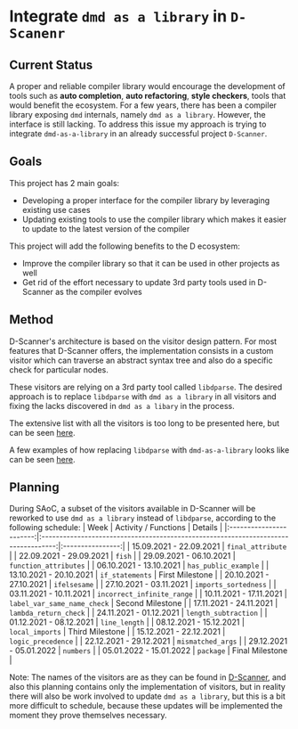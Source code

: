 # Integrate `dmd as a library` in `D-Scanenr`

## Current Status
A proper and reliable compiler library would encourage the development of tools such as
**auto completion**, **auto refactoring**, **style checkers**, tools that would benefit
the ecosystem. For a few years, there has been a compiler library exposing `dmd`
internals, namely `dmd as a library`. However, the interface is still lacking.
To address this issue my approach is trying to integrate `dmd-as-a-library` in an
already successful project `D-Scanner`.

## Goals
This project has 2 main goals:
- Developing a proper interface for the compiler library by leveraging
existing use cases
- Updating existing tools to use the compiler library which makes it easier to
update to the latest version of the compiler

This project will add the following benefits to the D ecosystem:
- Improve the compiler library so that it can be used in other projects as well
- Get rid of the effort necessary to update 3rd party tools used in D-Scanner
as the compiler evolves

## Method
D-Scanner's architecture is based on the visitor design pattern. For most features
that D-Scanner offers, the implementation consists in a custom visitor which can
traverse an abstract syntax tree and also do a specific check for particular nodes.

These visitors are relying on a 3rd party tool called `libdparse`.
The desired approach is to replace `libdparse` with `dmd as a library` in all visitors
and fixing the lacks discovered in `dmd as a libary` in the process.

The extensive list with all the visitors is too long to be presented here, but can be
seen [here](https://github.com/dlang-community/D-Scanner).

A few examples of how replacing `libdparse` with `dmd-as-a-library` looks like can
be seen [here](https://github.com/Dlang-UPB/D-scanner).

## Planning

During SAoC, a subset of the visitors available in D-Scanner will be reworked to
use `dmd as a library` instead of `libdparse`, according to the following schedule:
|          Week           |                                 Activity / Functions                               |      Details     |
|:-----------------------:|:----------------------------------------------------------------------------------:|:----------------:|
| 15.09.2021 - 22.09.2021 | `final_attribute`                                                                |
| 22.09.2021 - 29.09.2021 | `fish`                                                                  |
| 29.09.2021 - 06.10.2021 | `function_attributes`                                           |
| 06.10.2021 - 13.10.2021 | `has_public_example`           |
| 13.10.2021 - 20.10.2021 | `if_statements`                                                 | First Milestone  |
| 20.10.2021 - 27.10.2021 | `ifelsesame`                                         |
| 27.10.2021 - 03.11.2021 | `imports_sortedness`                                   |
| 03.11.2021 - 10.11.2021 | `incorrect_infinite_range` |
| 10.11.2021 - 17.11.2021 | `label_var_same_name_check`                                           | Second Milestone |
| 17.11.2021 - 24.11.2021 | `lambda_return_check`                                            |
| 24.11.2021 - 01.12.2021 | `length_subtraction`                                                 |
| 01.12.2021 - 08.12.2021 | `line_length`                                            |
| 08.12.2021 - 15.12.2021 | `local_imports`                                               | Third Milestone  |
| 15.12.2021 - 22.12.2021 | `logic_precedence`                                                 |
| 22.12.2021 - 29.12.2021 | `mismatched_args`                                                   |
| 29.12.2021 - 05.01.2022 | `numbers`                                        |
| 05.01.2022 - 15.01.2022 | `package`                                                                         | Final Milestone  |

Note: The names of the visitors are as they can be found in [D-Scanner](https://github.com/dlang-community/D-Scanner), and also this planning
contains only the implementation of visitors, but in reality there will also be work
involved to update `dmd as a library`, but this is a bit more difficult to schedule,
because these updates will be implemented the moment they prove themselves necessary.

